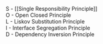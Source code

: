 S - [[Single Responsibility Principle]]  
O - Open Closed Principle  
L - Liskov Substitution Principle  
I - Interface Segregation Principle  
D - Dependency Inversion Principle